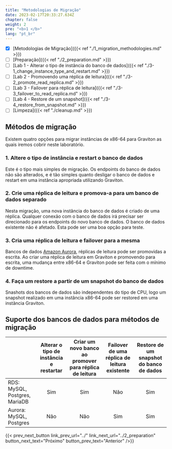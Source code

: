 ```yaml
---
title: "Metodologias de Migração"
date: 2023-02-17T20:33:27.634Z
chapter: false
weight: 2
pre: "<b>1 </b>"
lang: "pt_br"
---
```


- [x] [Metodologias de Migração]({{< ref "./1_migration_methodologies.md" >}})
- [ ] [Preparação]({{< ref "./2_preparation.md" >}})
- [ ] [Lab 1 - Alterar o tipo de instância do banco de dados]({{< ref "./3-1_change_instance_type_and_restart.md" >}})
- [ ] [Lab 2 - Promovendo uma réplica de leitura]({{< ref "./3-2_promote_read_replica.md" >}})
- [ ] [Lab 3 - Failover para réplica de leitura]({{< ref "./3-3_failover_to_read_replica.md" >}})
- [ ] [Lab 4 - Restore de um snapshot]({{< ref "./3-4_restore_from_snapshot.md" >}})
- [ ] [Limpeza]({{< ref "./cleanup.md" >}})

## Métodos de migração

Existem quatro opções para migrar instâncias de x86-64 para Graviton as quais iremos cobrir neste laboratório.

### 1. Altere o tipo de instância e restart o banco de dados

Este é o tipo mais simples de migração. Os endpoints do banco de dados não são alterados, e é tão simples quanto desligar o banco de dados e restart em uma instância apropriada utilizando Graviton.

### 2. Crie uma réplica de leitura e promova-a para um banco de dados separado

Nesta migração, uma nova instância do banco de dados é criado de uma réplica. Qualquer conexão com o banco de dados irá precisar ser direcionado para os endpoints do novo banco de dados. O banco de dados existente não é afetado. Esta pode ser uma boa opção para teste.

### 3. Cria uma réplica de leitura e failover para a mesma

Bancos de dados [Amazon Aurora](https://aws.amazon.com/rds/aurora/), réplicas de leitura pode ser promovidas a escrita. Ao criar uma réplica de leitura em Graviton e promovendo para escrita, uma mudança entre x86-64 e Graviton pode ser feita com o mínimo de downtime.

### 4. Faça um restore a partir de um snapshot do banco de dados

Snashots dos bancos de dados são independentes do tipo de CPU, logo um snapshot realizado em uma instância x86-64 pode ser restored em uma instância Graviton.


## Suporte dos bancos de dados para métodos de migração

|	|Alterar o tipo de instância e restartar	|Criar um novo banco ao promover para réplica de leitura	|Failover de uma réplica de leitura existente	| Restore de um snapshot do banco de dados |
|---	| :---:	| :---:	| :---:	| :---:	|
|RDS: MySQL, Postgres, MariaDB	|Sim|Sim|Não|Sim|
|Aurora: MySQL, Postgres	|Não|Não|Sim|Sim|

{{< prev_next_button link_prev_url="../" link_next_url="../2_preparation" button_next_text="Próximo" button_prev_text="Anterior" />}}
